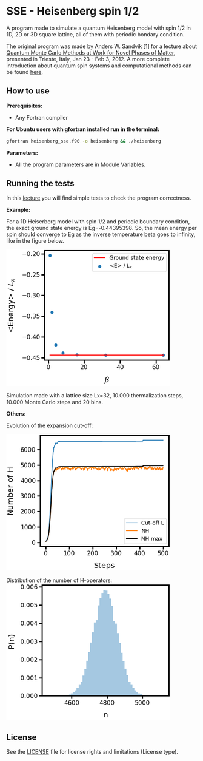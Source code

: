 # SSE - Heisenberg spin 1/2

A program made to simulate a quantum Heisenberg model with spin 1/2 in 1D, 2D or 3D square lattice, all of them with periodic bondary condition.

The original program was made by Anders W. Sandvik [[1]](http://physics.bu.edu/~sandvik/programs/ssebasic/ssebasic.f90) for a lecture about [Quantum Monte Carlo Methods at Work for Novel Phases of Matter](http://physics.bu.edu/~sandvik/trieste12/index.html), presented in Trieste, Italy, Jan 23 - Feb 3, 2012. A more complete introduction about quantum spin systems and computational methods can be found [here](https://arxiv.org/abs/1101.3281).

## How to use

**Prerequisites:**

- Any Fortran compiler


**For Ubuntu users with gfortran installed run in the terminal:**

```bash
gfortran heisenberg_sse.f90 -o heisenberg && ./heisenberg
```

**Parameters:**

- All the program parameters are in Module Variables.

## Running the tests

In this [lecture](http://physics.bu.edu/~sandvik/trieste12/tut1.pdf) you will find simple tests to check the program correctness. 

**Example:**

For a 1D Heiserberg model with spin 1/2 and periodic boundary condition, the exact ground state energy is Eg=-0.44395398. So, the mean energy per spin should converge to  Eg as the inverse temperature beta goes to infinity, like in the figure below.

![Ground_state_energy](Graphs/Ground_state_energy.png)

Simulation made with a lattice size Lx=32, 10.000 thermalization steps, 10.000 Monte Carlo steps and 20 bins.

**Others:**

Evolution of the expansion cut-off:

![Cut-off](Graphs/Cut-off_adjust.png)

Distribution of the number of H-operators:
![dist_n](Graphs/Prob_dist_n.png)

## License

See the [LICENSE](LICENSE.md) file for license rights and limitations (License type).
